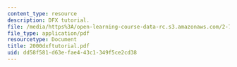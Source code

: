 ```yaml
---
content_type: resource
description: DFX tutorial.
file: /media/https%3A/open-learning-course-data-rc.s3.amazonaws.com/2-76-multi-scale-system-design-fall-2004/dd58f581d63efae443c1349f5ce2cd38_2000dxftutorial.pdf
file_type: application/pdf
resourcetype: Document
title: 2000dxftutorial.pdf
uid: dd58f581-d63e-fae4-43c1-349f5ce2cd38
---
```

